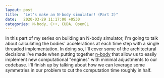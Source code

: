 ```yaml
---
layout: post
title:  "Let's make an N-body simulator! (Part 2)"
date:   2020-03-29 11:17:00 +0530
categories: N-body, C++, CUDA, OpenCL
---
```


In this part of my series on building an N-body simulator, I'm going to talk about calculating the bodies' accelerations at each time step with a single threaded implementation. In doing so, I'll cover some of the architectural decisions I've made when putting together [n-body](https://gitlab.com/dean-shaff/n-body) that allow us to easily implement new computational "engines" with minimal adjustments to our codebase. I'll finish up by talking about how we can leverage some symmetries in our problem to cut the computation time roughly in half.
